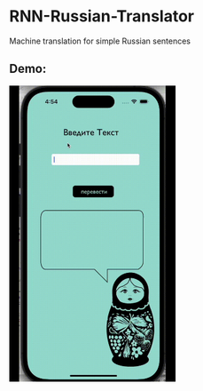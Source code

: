 # RNN-Russian-Translator
Machine translation for simple Russian sentences 
## Demo:
<img src="demoTranslateApp.gif" width=300>

